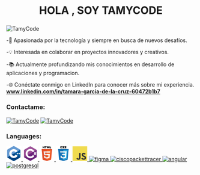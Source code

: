 <h1 align="center"> HOLA , SOY TAMYCODE</h1>
<h3 align="center"></h3>

<p align="left"> <img src="https://komarev.com/ghpvc/?username=TamyCode&label=Profile%20views&color=0e75b6&style=flat" alt="TamyCode" /> </p>

-🚀 Apasionada por la tecnología y siempre en busca de nuevos desafíos.

-💡 Interesada en colaborar en proyectos innovadores y creativos.

-📚 Actualmente profundizando mis conocimientos en desarrollo de aplicaciones y programacion.

-🌐 Conéctate conmigo en LinkedIn para conocer más sobre mi experiencia. **www.linkedin.com/in/tamara-garcia-de-la-cruz-60472b1b7**

<h3 align="left">Contactame:</h3>
<p align="left">
<a href="https://www.linkedin.com/in/tamara-garcia-de-la-cruz-60472b1b7/" target="blank"><img align="center" src="https://raw.githubusercontent.com/rahuldkjain/github-profile-readme-generator/master/src/images/icons/Social/linked-in-alt.svg" alt="TamyCode" height="30" width="40" /></a>
<a href="https://codeforces.com/profile/TamyCode" target="blank"><img align="center" src="https://raw.githubusercontent.com/rahuldkjain/github-profile-readme-generator/master/src/images/icons/Social/codeforces.svg" alt="TamyCode" height="30" width="40" /></a>
</p>

<h3 align="left">Languages:</h3>
<p align="left"> 
  <a href="https://www.w3schools.com/cpp/" target="_blank" rel="noreferrer"> <img src="https://raw.githubusercontent.com/devicons/devicon/master/icons/cplusplus/cplusplus-original.svg" alt="cplusplus" width="40" height="40"/> </a> 
  <a href="https://www.w3schools.com/cs/" target="_blank" rel="noreferrer"> <img src="https://raw.githubusercontent.com/devicons/devicon/master/icons/csharp/csharp-original.svg" alt="csharp" width="40" height="40"/> </a> 
  <a href="https://www.w3.org/html/" target="_blank" rel="noreferrer"> <img src="https://raw.githubusercontent.com/devicons/devicon/master/icons/html5/html5-original-wordmark.svg" alt="html5" width="40" height="40"/> </a> 
  <a href="https://www.w3schools.com/css/" target="_blank" rel="noreferrer"> <img src="https://raw.githubusercontent.com/devicons/devicon/master/icons/css3/css3-original-wordmark.svg" alt="css3" width="40" height="40"/> </a> 
  <a href="https://developer.mozilla.org/en-US/docs/Web/JavaScript" target="_blank" rel="noreferrer"> <img src="https://raw.githubusercontent.com/devicons/devicon/master/icons/javascript/javascript-original.svg" alt="javascript" width="40" height="40"/> </a> 
  <a href="https://www.figma.com/" target="_blank" rel="noreferrer"> <img src="https://www.vectorlogo.zone/logos/figma/figma-icon.svg" alt="figma" width="40" height="40"/> </a> 
  <a href="https://www.netacad.com/cisco-packet-tracer" target="_blank" rel="noreferrer"> <img src="https://th.bing.com/th/id/OIP.jrzsUe6lBkA45pXuGlP1rwHaIC?rs=1&pid=ImgDetMain" alt="ciscopackettracer" width="40" 
   height="40"/> </a> 
  <a href="https://angular.dev/" target="_blank" rel="noreferrer"> <img src="https://www.liblogo.com/img-logo/an271a55f-angular-logo-angular-logo-transparent-png-stickpng.png" alt="angular" width="40" height="40"/> </a> 
  <a href="https://www.postgresql.org/" target="_blank" rel="noreferrer"> <img src="https://th.bing.com/th/id/OIP.JmLXoOlti9yoO1NYZkOXfgAAAA?rs=1&pid=ImgDetMain" alt="postgresql" width="40" height="40"/> </a> 
</p>
